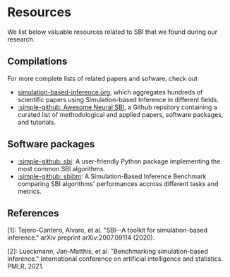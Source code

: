# Resources

We list below valuable resources related to SBI that we found during our research.

## Compilations

For more complete lists of related papers and sofware, check out

- [simulation-based-inference.org](https://simulation-based-inference.org/), which aggregates hundreds of scientific papers using Simulation-based Inference in different fields.
- [:simple-github: Awesome Neural SBI](https://github.com/smsharma/awesome-neural-sbi), a Github repsitory containing a curated list of methodological and applied papers, software packages, and tutorials.

## Software packages

- [:simple-github: sbi](https://github.com/sbi-dev/sbi): A user-friendly Python package implementing the most common SBI algorithms.
- [:simple-github: sbibm](https://github.com/sbi-benchmark/sbibm): A Simulation-Based Inference Benchmark comparing SBI algorithms' performances accross different tasks and metrics.

## References

[1]: Tejero-Cantero, Alvaro, et al. "SBI--A toolkit for simulation-based inference." arXiv preprint arXiv:2007.09114 (2020).

[2]: Lueckmann, Jan-Matthis, et al. "Benchmarking simulation-based inference." International conference on artificial intelligence and statistics. PMLR, 2021.
